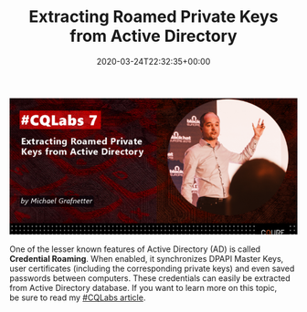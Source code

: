 ﻿---
ref: 9685
title: 'Extracting Roamed Private Keys from&nbsp;Active Directory'
date: '2020-03-24T22:32:35+00:00'
layout: post
lang: en
image: /assets/images/cover/cqure-credential-roaming.png
permalink: /en/extracting-roamed-private-keys-active-directory/
---

[![#CQLabs 7](/assets/images/cover/cqure-credential-roaming.png)](https://cqureacademy.com/blog/extracting-roamed-private-keys)

One of&nbsp;the&nbsp;lesser known features of&nbsp;Active Directory (AD) is&nbsp;called **Credential Roaming**. When&nbsp;enabled, it&nbsp;synchronizes DPAPI Master Keys, user certificates (including the&nbsp;corresponding private keys) and&nbsp;even&nbsp;saved passwords between computers. These credentials can easily be&nbsp;extracted from&nbsp;Active Directory database. If&nbsp;you want to&nbsp;learn more on this&nbsp;topic, be&nbsp;sure to&nbsp;read my [\#CQLabs article](https://cqureacademy.com/blog/extracting-roamed-private-keys).
